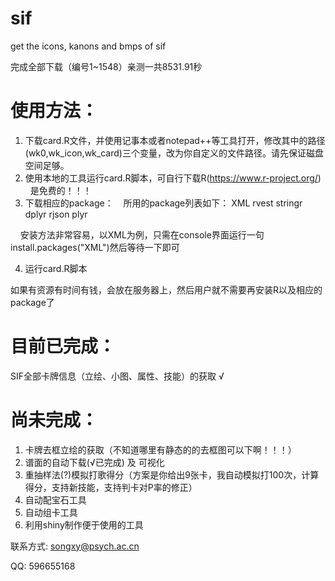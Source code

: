 # sif
get the icons, kanons and bmps of sif

完成全部下载（编号1~1548）亲测一共8531.91秒

# 使用方法：
1. 下载card.R文件，并使用记事本或者notepad++等工具打开，修改其中的路径(wk0,wk_icon,wk_card)三个变量，改为你自定义的文件路径。请先保证磁盘空间足够。
2. 使用本地的工具运行card.R脚本，可自行下载R(https://www.r-project.org/)   是免费的！！！
3. 下载相应的package：
    所用的package列表如下：
      XML   rvest   stringr   dplyr   rjson   plyr
      
     安装方法非常容易，以XML为例，只需在console界面运行一句 install.packages("XML")然后等待一下即可

4. 运行card.R脚本


如果有资源有时间有钱，会放在服务器上，然后用户就不需要再安装R以及相应的package了

# 目前已完成：
SIF全部卡牌信息（立绘、小图、属性、技能）的获取 √


# 尚未完成：
1. 卡牌去框立绘的获取（不知道哪里有静态的的去框图可以下啊！！！）
2. 谱面的自动下载(√已完成) 及 可视化
3. 重抽样法(?)模拟打歌得分（方案是你给出9张卡，我自动模拟打100次，计算得分，支持新技能，支持判卡对P率的修正）
4. 自动配宝石工具
5. 自动组卡工具
6. 利用shiny制作便于使用的工具


联系方式: 
songxy@psych.ac.cn

QQ: 596655168

